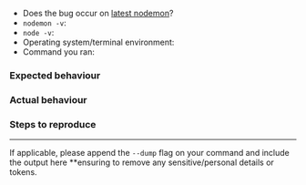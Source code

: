 - Does the bug occur on [latest nodemon](https://github.com/remy/nodemon/releases)? 
- `nodemon -v`:
- `node -v`:
- Operating system/terminal environment: 
- Command you ran:


### Expected behaviour


### Actual behaviour


### Steps to reproduce


---

If applicable, please append the `--dump` flag on your command and include the output here **ensuring to remove any sensitive/personal details or tokens.
